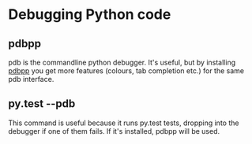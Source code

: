 # Debugging Python code

## pdbpp

pdb is the commandline python debugger. It's useful, but by installing
[pdbpp](https://pypi.python.org/pypi/pdbpp/) you get more features (colours,
tab completion etc.) for the same pdb interface.

## py.test --pdb

This command is useful because it runs py.test tests, dropping into the
debugger if one of them fails. If it's installed, pdbpp will be used.
